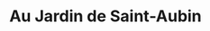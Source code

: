 ---
title: "Au Jardin de Saint-Aubin"
url: /saint-aubin-sur-mer/au-jardin-de-saint-aubin/
shop: légumes
---